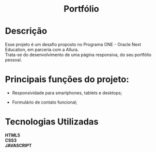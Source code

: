 <h1 align="center"> Portfólio</h1>

# Descrição

Esse projeto é um desafio proposto no Programa ONE - Oracle Next Education, em parceria com a Allura.
<br>
Trata-se do desenvolvimento de uma página responsiva, do seu portfólio pessoal.

# Principais funções do projeto:

- Responsividade para smartphones, tablets e desktops;

- Formulário de contato funcional;

# Tecnologias Utilizadas

**HTML5**
<br>
**CSS3**
<br>
**JAVASCRIPT**

